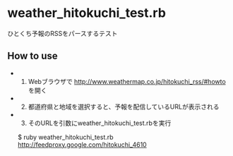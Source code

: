 weather_hitokuchi_test.rb
====
ひとくち予報のRSSをパースするテスト

How to use
----

- 1. Webブラウザで http://www.weathermap.co.jp/hitokuchi_rss/#howto を開く
- 2. 都道府県と地域を選択すると、予報を配信しているURLが表示される
- 3. そのURLを引数にweather_hitokuchi_test.rbを実行

    $ ruby weather_hitokuchi_test.rb http://feedproxy.google.com/hitokuchi_4610

